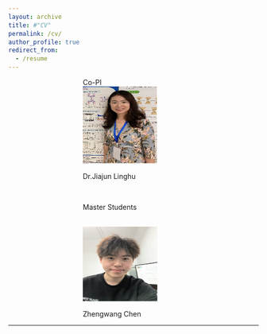 ```yaml
---
layout: archive
title: #"CV"
permalink: /cv/
author_profile: true
redirect_from:
  - /resume
---
```


<div style="margin-left: 150px;">
Co-PI<br />  
<img src="../images/lh.jpg" alt="Dr.Jiajun Linghu" width="150" height="155" />  
 <p class="name">Dr.Jiajun Linghu</p>  
  <br /> 
  
Master Students<br />  <br />   


<img src="../images/zw.jpg" alt="Zhengwang Chen" width="150" height="150" />  
<p class="name">Zhengwang Chen</p>  

</div>




  
---

